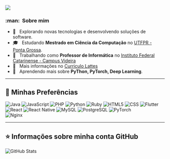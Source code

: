 ![](https://komarev.com/ghpvc/?username=fabricioifc&color=006bed)

<h3> :man: &nbsp;Sobre mim </h3>

- 🤔 &nbsp; Explorando novas tecnologias e desenvolvendo soluções de software.
- 🎓 &nbsp; Estudando **Mestrado em Ciência da Computação** no <a href="http://www.utfpr.edu.br/campus/pontagrossa">UTFPR - Ponta Grossa</a>.
- 💼 &nbsp; Trabalhando como **Professor de Informática** no <a href="http://videira.ifc.edu.br/">Instituto Federal Catarinense - Campus Videira</a>
- 🏫 &nbsp; Mais informações no <a href="http://lattes.cnpq.br/9756008111074656">Curriculo Lattes</a>
- 🌱 &nbsp; Aprendendo mais sobre **PyThon, PyTorch, Deep Learning**.
----

## 🚀 Minhas Preferências

  ![Java](https://img.shields.io/badge/-Java-333333?style=flat&logo=Java&logoColor=007396)
  ![JavaScript](https://img.shields.io/badge/-JavaScript-333333?style=flat&logo=javascript)
  ![PHP](https://img.shields.io/badge/php-%23777BB4.svg?style=flat&logo=php&logoColor=white)
  ![Python](https://img.shields.io/badge/python-3670A0?style=flat&logo=python&logoColor=ffdd54)
  ![Ruby](https://img.shields.io/badge/ruby-%23CC342D.svg?style=flat&logo=ruby&logoColor=white)
  ![HTML5](https://img.shields.io/badge/-HTML5-333333?style=flat&logo=HTML5)
  ![CSS](https://img.shields.io/badge/-CSS-333333?style=flat&logo=CSS3&logoColor=1572B6)
  ![Flutter](https://img.shields.io/badge/-Flutter-333333?style=flat&logo=Flutter)
  ![React](https://img.shields.io/badge/-React-333333?style=flat&logo=react)
  ![React Native](https://img.shields.io/badge/-React%20Native-333333?style=flat&logo=react)
  ![MySQL](https://img.shields.io/badge/-MySQL-333333?style=flat&logo=mysql)
  ![PostgreSQL](https://img.shields.io/badge/postgres-%23316192.svg?style=flat&logo=postgresql&logoColor=white)
  ![PyTorch](https://img.shields.io/badge/PyTorch-%23EE4C2C.svg?style=flat&logo=PyTorch&logoColor=white)  
  ![Nginx](https://img.shields.io/badge/nginx-%23009639.svg?style=flat&logo=nginx&logoColor=white)

---

## ⭐ Informações sobre minha conta GitHub
![GitHub Stats](https://github-readme-stats.vercel.app/api?username=fabricioifc&show_icons=true&theme=radical)
